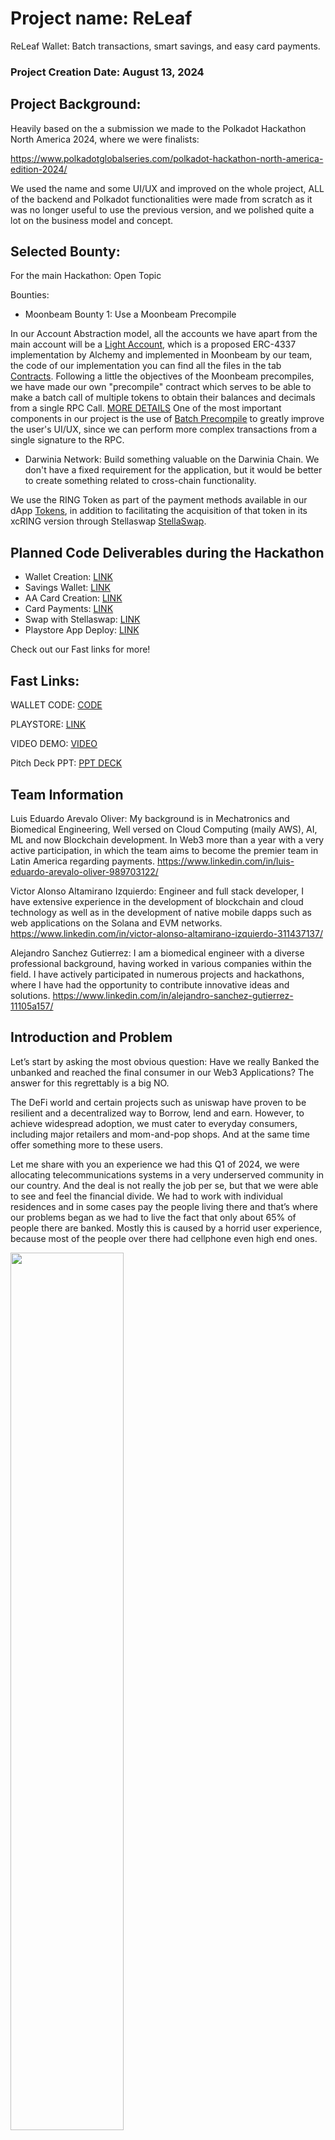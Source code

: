 # Project name: ReLeaf
ReLeaf Wallet: Batch transactions, smart savings, and easy card payments.

### Project Creation Date: August 13, 2024

## Project Background:

Heavily based on the a submission we made to the Polkadot Hackathon North America 2024, where we were finalists:

https://www.polkadotglobalseries.com/polkadot-hackathon-north-america-edition-2024/

We used the name and some UI/UX and improved on the whole project, ALL of the backend and Polkadot functionalities were made from scratch as it was no longer useful to use the previous version, and we polished quite a lot on the business model and concept.

## Selected Bounty:

For the main Hackathon: Open Topic

Bounties: 

* Moonbeam Bounty 1: Use a Moonbeam Precompile

In our Account Abstraction model, all the accounts we have apart from the main account will be a [Light Account](https://github.com/alchemyplatform/light-account), which is a proposed ERC-4337 implementation by Alchemy and implemented in Moonbeam by our team, the code of our implementation you can find all the files in the tab [Contracts](./src/Contracts/).
Following a little the objectives of the Moonbeam precompiles, we have made our own "precompile" contract which serves to be able to make a batch call of multiple tokens to obtain their balances and decimals from a single RPC Call. [MORE DETAILS](./src/ReLeaf/src/screens/main/tabs/tab1.js)
One of the most important components in our project is the use of [Batch Precompile](https://docs.moonbeam.network/builders/pallets-precompiles/precompiles/batch/) to greatly improve the user's UI/UX, since we can perform more complex transactions from a single signature to the RPC.

* Darwinia Network: Build something valuable on the Darwinia Chain. We don't have a fixed requirement for the application, but it would be better to create something related to cross-chain functionality.

We use the RING Token as part of the payment methods available in our dApp [Tokens](./src/ReLeaf/src/utils/constants.js), in addition to facilitating the acquisition of that token in its xcRING version through Stellaswap [StellaSwap](./src/ReLeaf/src/screens/swapWallet/swapWallet.js).

## Planned Code Deliverables during the Hackathon 

- Wallet Creation: [LINK](./src/ReLeaf/src/screens/setup/setup.js)
- Savings Wallet: [LINK](./src/ReLeaf/src/screens/main/tabs/tab2.js)
- AA Card Creation: [LINK](./src/ReLeaf/src/screens/main/tabs/tab3.js)
- Card Payments: [LINK](./src/ReLeaf/src/screens/paymentWallet/paymentWallet.js)
- Swap with Stellaswap: [LINK](./src/ReLeaf/src/screens/swapWallet/swapWallet.js)
- Playstore App Deploy: [LINK](https://play.google.com/store/apps/details?id=com.altaga.releaf)

Check out our Fast links for more!

## Fast Links:

WALLET CODE: [CODE](./src/ReLeaf/)

PLAYSTORE: [LINK](https://play.google.com/store/apps/details?id=com.altaga.releaf)

VIDEO DEMO: [VIDEO](https://www.youtube.com/watch?v=5sqK4OsX_tQ)

Pitch Deck PPT: [PPT DECK](https://docs.google.com/presentation/d/1PGjP9kA1-iAU0iW03tAZFh8CtRLJITOvobgMC07NlrA/edit?usp=sharing)

## Team Information

Luis Eduardo Arevalo Oliver: My background is in Mechatronics and Biomedical Engineering, Well versed on Cloud Computing (maily AWS), AI, ML and now Blockchain development. In Web3 more than a year with a very active participation, in which the team aims to become the premier team in Latin America regarding payments. https://www.linkedin.com/in/luis-eduardo-arevalo-oliver-989703122/

Victor Alonso Altamirano Izquierdo: Engineer and full stack developer, I have extensive experience in the development of blockchain and cloud technology as well as in the development of native mobile dapps such as web applications on the Solana and EVM networks. https://www.linkedin.com/in/victor-alonso-altamirano-izquierdo-311437137/

Alejandro Sanchez Gutierrez: I am a biomedical engineer with a diverse professional background, having worked in various companies within the field. I have actively participated in numerous projects and hackathons, where I have had the opportunity to contribute innovative ideas and solutions. https://www.linkedin.com/in/alejandro-sanchez-gutierrez-11105a157/

## Introduction and Problem

Let’s start by asking the most obvious question: Have we really Banked the unbanked and reached the final consumer in our Web3 Applications? The answer for this regrettably is a big NO.

The DeFi world and certain projects such as uniswap have proven to be resilient and a decentralized way to Borrow, lend and earn. However, to achieve widespread adoption, we must cater to everyday consumers, including major retailers and mom-and-pop shops. And at the same time offer something more to these users.

Let me share with you an experience we had this Q1 of 2024, we were allocating telecommunications systems in a very underserved community in our country. And the deal is not really the job per se, but that we were able to see and feel the financial divide. We had to work with individual residences and in some cases pay the people living there and that’s where our problems began as we had to live the fact that only about 65% of people there are banked. Mostly this is caused by a horrid user experience, because most of the people over there had cellphone even high end ones.

<img src="./doc/Images/deck.png" width="60%">

The Latin American region has poor Credit inclusion and digital banking numbers, but astonishing Mobile phone penetration ones.

<img src="https://img.notionusercontent.com/s3/prod-files-secure%2Feb909c3e-5557-4034-83ea-e79b46696878%2Fbe36e6a5-1fed-499f-bc57-67eb68be7ea9%2FUntitled.png/size/w=2000?exp=1729635245&sig=g42_lDR4MNWoW4UW8wlQkparyql-NN9aS31grxhoj24" width="60%">

<img src="https://img.notionusercontent.com/s3/prod-files-secure%2Feb909c3e-5557-4034-83ea-e79b46696878%2Fb4936c55-de23-4beb-bb0b-5cedea65d2d7%2Fcellphone_data.png/size/w=2000?exp=1729635278&sig=7tgjK17aUz7E8vYac95NfLtyo73NBkThiXPJRzzAB6k" width="60%">

That is a huge opportunity for an integration of TradFi with Web3 via Mobile phones and existing infrastructure.

# Technical Architecture:

Our project has 4 fundamental components and their diagrams are as follows.

## Account Abstraction Creation:

<img src="./doc/Images/001.png">

In our Account Abstraction model, all the accounts we have apart from the main account will be a [Light Account](https://github.com/alchemyplatform/light-account), which is a proposed ERC-4337 implementation by Alchemy and implemented in Moonbeam by our team, the code of our implementation you can find all the files in the tab [Contracts](./src/Contracts/).

- [Entrypoint](./src/Contracts/core/EntryPoint.sol): This contract serves as an entry point to execute commands in the AA wallets.
    - EntryPoint Deployment Address: https://moonscan.io/address/0x0835980A1f2f32A12CA510E73bE3954D9F437114    
- [ReLeafAccountFactory](./src/Contracts/ReLeafAccountFactory.sol): This contract facilitates the creation of AA wallets in order to improve the user's UI/UX when creating their wallet.
    - ReLeaf Account Factory: https://moonscan.io/address/0x2D991fE2767FF819F6b3dab83625d331ecCe61a3
- [ReLeafAccount](./src/Contracts/ReLeafAccount.sol): Lastly, this Contract is the interface that will be deployed in the chain once we create it with the Factory, all operations carried out on this wallet must be carried out from the owner account.

## Batch Balances:

<img src="./doc/Images/002.png">

Following a little the objectives of the Moonbeam precompiles, we have made our own "precompile" contract which serves to be able to make a batch call of multiple tokens to obtain their balances and decimals from a single RPC Call. [MORE DETAILS](./src/ReLeaf/src/screens/main/tabs/tab1.js)

- [Batch Token Balances](./src/Contracts/ReLeafBalances.sol): This contract is used to carry out batch token balances.
    - ReLeafBalances Deployment Address: https://moonscan.io/address/0xcdEE75520dcE5240C39a308A705Ed3D6c6D82664  

## Batch Payments:

<img src="./doc/Images/003.png">

One of the most important components in our project is the use of [Batch Precompile](https://docs.moonbeam.network/builders/pallets-precompiles/precompiles/batch/) to greatly improve the user's UI/UX, since we can perform more complex transactions from a single signature to the RPC.

- Direct Transfer: We can carry out a series of batch transactions with either native or ERC20 tokens, all in a single transaction. [MORE DETAILS](#send)

     - If the savings account is turned on, according to the saving protocol that is activated, an extra transaction will be attached to the batch which will send money to that account. [MORE DETAILS](#savings)

- Card Payment: We can make payments without needing our wallet, only from our card linked to our Account Abstraction Card Wallet. [MORE DETAILS](#payment)

## Swap Tokens:

<img src="./doc/Images/004.png">

In the same way as in batch paymens, we have made the necessary code to improve the user experience of the Stellaswap swap to carry out all swaps from a single batch transaction. [MORE DETAILS](#swap)

- Swap SDK: The stella swap swap-sdk was based on it, but it was adapted to work with the Swap function.
    - Swap-SDK: https://github.com/stellaswap/swap-sdk/tree/main

# Screens:

ReLeaf is a comprehensive payment, savings and card solution. Integrated the SDKs and Precompiles of the Moonbeam ecosystem in a single application.

## Wallet:

As a basis for using all Moonbeam services and resources, we created a simple wallet, which allows us to view the Assets on the moonbeam network. [CODE](./src/ReLeaf/src/screens/main/tabs/tab1.js)

<img src="./doc/Images/005.png" width="32%">

In turn, this tab integrates the contract of [ReLeafBalances](./src/Contracts/ReLeafBalances.sol), which allows us to obtain all the balances of all the X-Tokens in the Moonbeam ecosystem from a single RPC Call.

    const tokenBalances = new ethers.Contract(
        BatchTokenBalancesAddress,
        abiBatchTokenBalances,
        this.provider,
    );
    const [balanceTemp, tempBalances, tempDecimals] = await Promise.all([
        this.provider.getBalance(publicKey),
        tokenBalances.batchBalanceOf(publicKey, tokensArray),
        tokenBalances.batchDecimals(tokensArray),
    ]);

## Send:

With the send function, we can send native tokens or ERC20 tokens in batch, which means that all transactions will be executed in the same transaction. [CODE](./src/ReLeaf/src/screens/sendWallet/sendWallet.js)

<img src="./doc/Images/006.png" width="32%"> <img src="./doc/Images/007.png" width="32%"> <img src="./doc/Images/008.png" width="32%">

It is very important to check that all transactions are executed through the [Batch Precompile](https://docs.moonbeam.network/builders/pallets-precompiles/precompiles/batch/) Contract of Moonbeam. 

    this.batchContract = new ethers.Contract(
        BatchTransactionsAddress,
        abiBatch,
        this.provider,
    );
    ...
    const transactionBatch =
    await this.batchContract.populateTransaction.batchAll(
        [...transactions.map(item => item.to)],
        [...transactions.map(item => item.value)],
        [...transactions.map(item => item.data)],
        [],
        {
        from: this.state.publicKey,
        },
    );

## Receive:

With this screen, you can easily show your Wallet to receive funds, whether native tokens or ERC20. [CODE](./src/ReLeaf/src/screens/depositWallet/depositWallet.js) 

<img src="./doc/Images/009.png" width="32%">

## Swap:

Thanks to Stella Swap and the fact that its SDK is public, we can make swaps between tokens, whether native or ERC20. [CODE](./src/ReLeaf/src/screens/swapWallet/swapWallet.js)

<img src="./doc/Images/010.png" width="32%"> <img src="./doc/Images/011.png" width="32%">

As mentioned before, unlike a swap from the StellaSwap platform, we can carry out the entire swap through a single transaction through [Batch Precompile](https://docs.moonbeam.network/builders/pallets-precompiles/precompiles/batch/).

    const batchData = this.batchContract.interface.encodeFunctionData(
        'batchAll',
        [
        [this.state.tokenSelected1.address, AGGREGATOR_ADDRESS],
        [],
        [allowance, swapData],
        [],
        ],
    );

## Payment: 

In this tab we intend to make it the same as using a traditional POS, this allows us to enter the amount to be charged in American dollars and to be able to make the payment with one of our virtual cards. [CODE](./src/ReLeaf/src/screens/paymentWallet/paymentWallet.js)

<img src="./doc/Images/012.png" width="32%"> <img src="./doc/Images/013.png" width="32%"> <img src="./doc/Images/014.png" width="32%">

As you can see, since it is an AA Card, we can review the amount of money it has in all the available tokens to be able to make the payment with any of them, whether it is a native token or ERC20.

<img src="./doc/Images/015.png" width="32%"> <img src="./doc/Images/016.png" width="32%"> <img src="./doc/Images/017.png" width="32%">

Finally, if our device has the option to print the purchase receipt, it can be printed immediately.

## Savings:

In the savings section, we can create our savings account, this account is linked to our main wallet account, meaning that our wallet will be the owner of it. [CODE](./src/ReLeaf/src/screens/main/tabs/tab2.js)

<img src="./doc/Images/018.png" width="32%"> <img src="./doc/Images/019.png" width="32%"> <img src="./doc/Images/020.png" width="32%">

### Savings Protocol:

- Balanced Protocol, this protocol performs a weighted rounding according to the amount to be paid in the transaction, so that the larger the transaction, the greater the savings, in order not to affect the user. [CODE](./src/ReLeaf/src/utils/utils.js)

        export function balancedSavingToken(number, usd1, usd2) {
            const balance = number * usd1;
            let amount = 0;
            if (balance <= 1) {
                amount = 1;
            } else if (balance > 1 && balance <= 10) {
                amount = Math.ceil(balance);
            } else if (balance > 10 && balance <= 100) {
                const intBalance = parseInt(balance, 10);
                const value = parseInt(Math.round(intBalance).toString().slice(-2), 10);
                let unit = parseInt(Math.round(intBalance).toString().slice(-1), 10);
                let decimal = parseInt(Math.round(intBalance).toString().slice(-2, -1), 10);
                if (unit < 5) {
                unit = '5';
                decimal = decimal.toString();
                } else {
                unit = '0';
                decimal = (decimal + 1).toString();
                }
                amount = intBalance - value + parseInt(decimal + unit, 10);
            } else if (balance > 100) {
                const intBalance = parseInt(Math.floor(balance / 10), 10);
                amount = (intBalance + 1) * 10;
            }
            return new Decimal(amount).sub(new Decimal(balance)).div(usd2).toNumber();
        }

- Percentage protocol, unlike the previous protocol, this one aims to always save a percentage selected in the UI. [CODE](./src/ReLeaf/src/utils/utils.js)

        export function percentageSaving(number, percentage) {
            return number * (percentage / 100);
        }

## Cards:

Finally, in the cards section, we can create a virtual card, which will help us make payments without the need for our wallet directly with a physical card in any POS terminal with ReLeaf. [CODE](./src/Cloud%20Functions/Add%20Card/index.js)

<img src="./doc/Images/021.png" width="32%"> <img src="./doc/Images/022.png" width="32%"> <img src="./doc/Images/023.png" width="32%">

This AA Card has as its owner a wallet completely controlled by our backend in Google Cloud. However, the only way to make payments from this card is through the physical card. And all transactions are encrypted using SHA256. [CODE](./src/Cloud%20Functions/Card%20Transaction/index.js)

